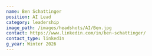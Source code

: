 ```yaml
---
name: Ben Schattinger
position: AI Lead
category: leadership
image_path: /images/headshots/AI/Ben.jpg
contact: https://www.linkedin.com/in/ben-schattinger/
contact_type: linkedIn
g_year: Winter 2026
---
```

